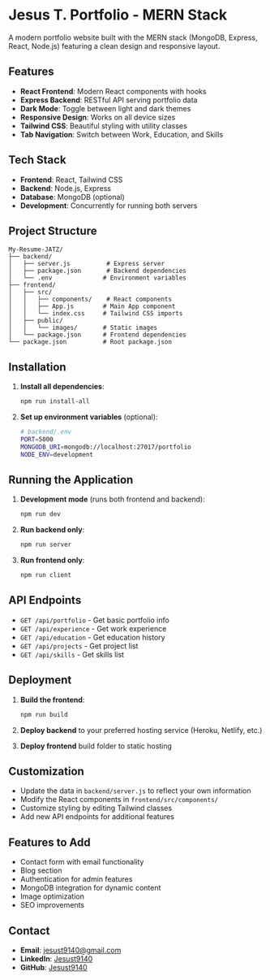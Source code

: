 # Jesus T. Portfolio - MERN Stack

A modern portfolio website built with the MERN stack (MongoDB, Express, React, Node.js) featuring a clean design and responsive layout.

## Features

- **React Frontend**: Modern React components with hooks
- **Express Backend**: RESTful API serving portfolio data
- **Dark Mode**: Toggle between light and dark themes
- **Responsive Design**: Works on all device sizes
- **Tailwind CSS**: Beautiful styling with utility classes
- **Tab Navigation**: Switch between Work, Education, and Skills

## Tech Stack

- **Frontend**: React, Tailwind CSS
- **Backend**: Node.js, Express
- **Database**: MongoDB (optional)
- **Development**: Concurrently for running both servers

## Project Structure

```
My-Resume-JATZ/
├── backend/
│   ├── server.js          # Express server
│   ├── package.json       # Backend dependencies
│   └── .env              # Environment variables
├── frontend/
│   ├── src/
│   │   ├── components/    # React components
│   │   ├── App.js        # Main App component
│   │   └── index.css     # Tailwind CSS imports
│   ├── public/
│   │   └── images/       # Static images
│   └── package.json      # Frontend dependencies
└── package.json          # Root package.json
```

## Installation

1. **Install all dependencies**:

   ```bash
   npm run install-all
   ```

2. **Set up environment variables** (optional):
   ```bash
   # backend/.env
   PORT=5000
   MONGODB_URI=mongodb://localhost:27017/portfolio
   NODE_ENV=development
   ```

## Running the Application

1. **Development mode** (runs both frontend and backend):

   ```bash
   npm run dev
   ```

2. **Run backend only**:

   ```bash
   npm run server
   ```

3. **Run frontend only**:
   ```bash
   npm run client
   ```

## API Endpoints

- `GET /api/portfolio` - Get basic portfolio info
- `GET /api/experience` - Get work experience
- `GET /api/education` - Get education history
- `GET /api/projects` - Get project list
- `GET /api/skills` - Get skills list

## Deployment

1. **Build the frontend**:

   ```bash
   npm run build
   ```

2. **Deploy backend** to your preferred hosting service (Heroku, Netlify, etc.)

3. **Deploy frontend** build folder to static hosting

## Customization

- Update the data in `backend/server.js` to reflect your own information
- Modify the React components in `frontend/src/components/`
- Customize styling by editing Tailwind classes
- Add new API endpoints for additional features

## Features to Add

- Contact form with email functionality
- Blog section
- Authentication for admin features
- MongoDB integration for dynamic content
- Image optimization
- SEO improvements

## Contact

- **Email**: jesust9140@gmail.com
- **LinkedIn**: [Jesust9140](https://www.linkedin.com/in/Jesust9140)
- **GitHub**: [Jesust9140](https://github.com/Jesust9140)
